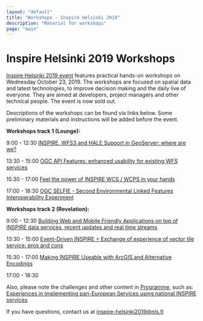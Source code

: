 ```yaml
---
layout: "default"
title: "Workshops - Inspire Helsinki 2019"
description: "Material for workshops"
page: "main"
---
```

# Inspire Helsinki 2019 Workshops 

[Inspire Helsinki 2019 event](https://www.inspire-helsinki-2019.fi/) features practical hands-on workshops on Wednesday October 23, 2019. The workshops are focused on spatial data and latest technologies, to improve decision making and the daily live of everyone. They are aimed at developers, project managers and other technical people. The event is now sold out.

Descriptions of the workshops can be found via links below. Some preliminary materials and instructions will be added before the event.


**Workshops track 1 (Lounge):** 

9:00 - 12:30
[INSPIRE, WFS3 and HALE Support in GeoServer: where are we?](https://workshops.inspire-helsinki-2019.fi/workshop1)

13:30 - 15:00
[OGC API Features: enhanced usability for existing WFS services](https://workshops.inspire-helsinki-2019.fi/workshop3)

15:30 - 17:00
[Feel the power of INSPIRE WCS / WCPS in your hands](https://workshops.inspire-helsinki-2019.fi/workshop5)

17:00 - 18:30
[OGC SELFIE - Second Environmental Linked Features Interoperability Experiment](https://workshops.inspire-helsinki-2019.fi/workshop6)


**Workshops track 2 (Revelation):**

9:00 - 12:30
[Building Web and Mobile Friendly Applications on top of INSPIRE data services, recent updates and real time streams](https://workshops.inspire-helsinki-2019.fi/workshop2) 

13:30 - 15:00
[Event-Driven INSPIRE + Exchange of experience of vector tile service: pros and cons](https://workshops.inspire-helsinki-2019.fi/workshop4)

15:30 - 17:00
[Making INSPIRE Useable with ArcGIS and Alternative Encodings](https://workshops.inspire-helsinki-2019.fi/workshop7)

17:00 - 18:30

Also, please note the challenges and other content in [Programme](https://www.inspire-helsinki-2019.fi/programme), such as:
[Experiences in implementing pan-European Services using national INSPIRE services](https://workshops.inspire-helsinki-2019.fi/workshop8)


If you have questions, contact us at inspire-helsinki2019@nls.fi
